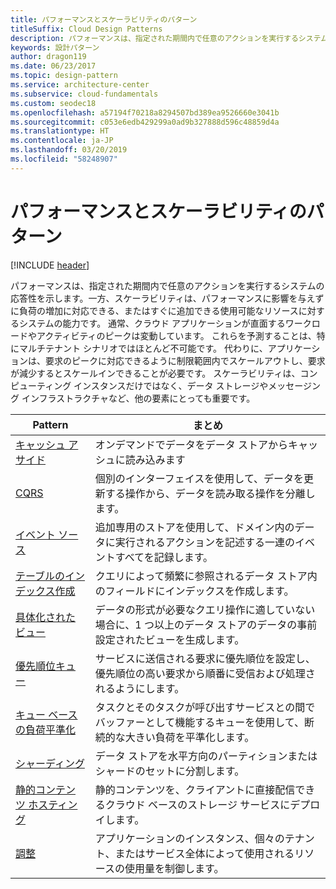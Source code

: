 ```yaml
---
title: パフォーマンスとスケーラビリティのパターン
titleSuffix: Cloud Design Patterns
description: パフォーマンスは、指定された期間内で任意のアクションを実行するシステムの応答性を示します。一方、スケーラビリティは、パフォーマンスに影響を与えずに負荷の増加に対応できる、またはすぐに追加できる使用可能なリソースに対するシステムの能力です。 通常、クラウド アプリケーションが直面するワークロードやアクティビティのピークは変動しています。 これらを予測することは、特にマルチテナント シナリオではほとんど不可能です。 代わりに、アプリケーションは、要求のピークに対応できるように制限範囲内でスケールアウトし、要求が減少するとスケールインできることが必要です。 スケーラビリティは、コンピューティング インスタンスだけではなく、データ ストレージやメッセージング インフラストラクチャなど、他の要素にとっても重要です。
keywords: 設計パターン
author: dragon119
ms.date: 06/23/2017
ms.topic: design-pattern
ms.service: architecture-center
ms.subservice: cloud-fundamentals
ms.custom: seodec18
ms.openlocfilehash: a57194f70218a8294507bd389ea9526660e3041b
ms.sourcegitcommit: c053e6edb429299a0ad9b327888d596c48859d4a
ms.translationtype: HT
ms.contentlocale: ja-JP
ms.lasthandoff: 03/20/2019
ms.locfileid: "58248907"
---
```

# <a name="performance-and-scalability-patterns"></a>パフォーマンスとスケーラビリティのパターン

[!INCLUDE [header](../../_includes/header.md)]

パフォーマンスは、指定された期間内で任意のアクションを実行するシステムの応答性を示します。一方、スケーラビリティは、パフォーマンスに影響を与えずに負荷の増加に対応できる、またはすぐに追加できる使用可能なリソースに対するシステムの能力です。 通常、クラウド アプリケーションが直面するワークロードやアクティビティのピークは変動しています。 これらを予測することは、特にマルチテナント シナリオではほとんど不可能です。 代わりに、アプリケーションは、要求のピークに対応できるように制限範囲内でスケールアウトし、要求が減少するとスケールインできることが必要です。 スケーラビリティは、コンピューティング インスタンスだけではなく、データ ストレージやメッセージング インフラストラクチャなど、他の要素にとっても重要です。

|                           Pattern                            |                                                                        まとめ                                                                         |
|--------------------------------------------------------------|--------------------------------------------------------------------------------------------------------------------------------------------------------|
|               [キャッシュ アサイド](../cache-aside.md)               |                                                   オンデマンドでデータをデータ ストアからキャッシュに読み込みます                                                   |
|                      [CQRS](../cqrs.md)                      |                           個別のインターフェイスを使用して、データを更新する操作から、データを読み取る操作を分離します。                           |
|            [イベント ソース](../event-sourcing.md)            |                     追加専用のストアを使用して、ドメイン内のデータに実行されるアクションを記述する一連のイベントすべてを記録します。                      |
|               [テーブルのインデックス作成](../index-table.md)               |                                クエリによって頻繁に参照されるデータ ストア内のフィールドにインデックスを作成します。                                |
|         [具体化されたビュー](../materialized-view.md)         |       データの形式が必要なクエリ操作に適していない場合に、1 つ以上のデータ ストアのデータの事前設定されたビューを生成します。        |
|            [優先順位キュー](../priority-queue.md)            | サービスに送信される要求に優先順位を設定し、優先順位の高い要求から順番に受信および処理されるようにします。 |
| [キュー ベースの負荷平準化](../queue-based-load-leveling.md) |              タスクとそのタスクが呼び出すサービスとの間でバッファーとして機能するキューを使用して、断続的な大きい負荷を平準化します。               |
|                  [シャーディング](../sharding.md)                  |                                           データ ストアを水平方向のパーティションまたはシャードのセットに分割します。                                           |
|    [静的コンテンツ ホスティング](../static-content-hosting.md)    |                          静的コンテンツを、クライアントに直接配信できるクラウド ベースのストレージ サービスにデプロイします。                          |
|                [調整](../throttling.md)                |                アプリケーションのインスタンス、個々のテナント、またはサービス全体によって使用されるリソースの使用量を制御します。                 |
